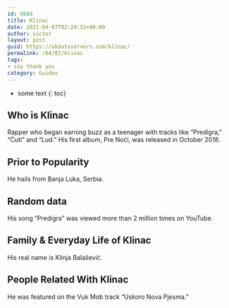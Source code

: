 ```yaml
---
id: 6688
title: Klinac
date: 2021-04-07T02:24:51+00:00
author: victor
layout: post
guid: https://ukdataservers.com/klinac/
permalink: /04/07/klinac
tags:
- say thank you
category: Guides
---
```


* some text
{: toc}


## Who is Klinac



Rapper who began earning buzz as a teenager with tracks like &#8220;Predigra,&#8221; &#8220;Ćuti&#8221; and &#8220;Lud.&#8221; His first album, Pre Noći, was released in October 2018.

                
                
                
## Prior to Popularity



He hails from Banja Luka, Serbia. 

                
                
                
## Random data



His song &#8220;Predigra&#8221; was viewed more than 2 million times on YouTube. 

                
                
                
## Family & Everyday Life of Klinac



His real name is Klinja Balašević.

                
                
                
## People Related With Klinac



He was featured on the Vuk Mob track &#8220;Uskoro Nova Pjesma.&#8221; 

                
              
            
          
          
          